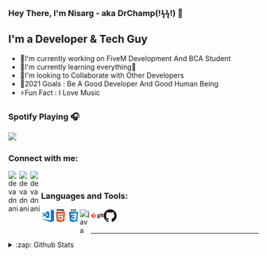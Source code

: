 ### Hey There,  I'm Nisarg - aka DrChamp(!ϟϟ!) 👋



## I'm a Developer & Tech Guy 
- 🔭I'm currently working on FiveM Development And BCA Student
- 🌱I'm currently learning everything🤣
- 👯I'm looking to Collaborate with Other Developers
- 🥅2021 Goals : Be A Good Developer And Good Human Being
- ⚡Fun Fact : I Love Music


### Spotify Playing 🎧
<img src="https://camo.githubusercontent.com/82a7fee1e07808708de3712d79e785b5422ace8d7d417b8e31dd369e70b98c1c/68747470733a2f2f73706f746966792d6769746875622d70726f66696c652e76657263656c2e6170702f6170692f766965773f7569643d3331713268747277716c36683671697174706a346e6369346678336d26636f7665725f696d6167653d66616c7365"/>

### Connect with me:


[<img align="left" alt="devadnani" width="22px" src="https://www.flaticon.com/svg/static/icons/svg/2991/2991144.svg"/>][gmail]
[<img align="left" alt="devadnani" width="22px" src="https://www.flaticon.com/svg/static/icons/svg/1409/1409946.svg"/>][instagram]
[<img align="left" alt="devadnani" width="22px" src="https://www.flaticon.com/svg/static/icons/svg/1409/1409936.svg"/>][youtube]

<br />


### Languages and Tools:

<img align="left" alt="Visual Studio Code" width="26px" src="https://raw.githubusercontent.com/github/explore/80688e429a7d4ef2fca1e82350fe8e3517d3494d/topics/visual-studio-code/visual-studio-code.png" />
<img align="left" alt="HTML5" width="26px" src="https://raw.githubusercontent.com/github/explore/80688e429a7d4ef2fca1e82350fe8e3517d3494d/topics/html/html.png" />
<img align="left" alt="CSS3" width="26px" src="https://raw.githubusercontent.com/github/explore/80688e429a7d4ef2fca1e82350fe8e3517d3494d/topics/css/css.png" />
<img align="left" alt="java" width="22px" src="https://www.flaticon.com/svg/static/icons/svg/226/226777.svg"/>
<img align="left" alt="Git" width="26px" src="https://raw.githubusercontent.com/github/explore/80688e429a7d4ef2fca1e82350fe8e3517d3494d/topics/git/git.png" />
<img align="left" alt="GitHub" width="26px" src="https://raw.githubusercontent.com/github/explore/78df643247d429f6cc873026c0622819ad797942/topics/github/github.png" />
<br />
<br />

---


<details>
  <summary>:zap: Github Stats</summary>

  <img align="left" alt="Dev-Adnani's Github Stats" src="https://github-readme-stats.codestackr.vercel.app/api?username=DrChamp1&amp;show_icons=true&amp;hide_border=true&amp;count_private=true" style="max-width:100%;">

</details>

[youtube]:https://www.youtube.com/technicalnisarg
[instagram]: https://www.instagram.com/nisarg.official/
[gmail]:kavinisarg@gmail.com
